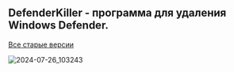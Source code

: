 ## DefenderKiller - программа для удаления Windows Defender.

[Все старые версии](https://nnmclub.to/forum/tracker.php?nm=DefenderKiller)

![2024-07-26_103243](https://github.com/user-attachments/assets/ec42b51d-4b02-4551-8c2d-e767df08ba3f)
